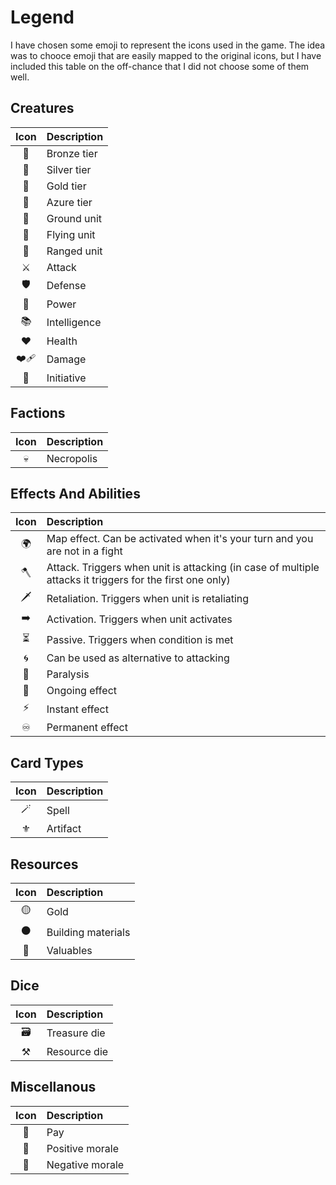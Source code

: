 # Legend

I have chosen some emoji to represent the icons used in the game. The idea was to chooce emoji that are easily mapped to the original icons, but I have included this table on the off-chance that I did not choose some of them well.

## Creatures
| Icon | Description|
| :---: | :--- |
| 🥉 | Bronze tier |
| 🥈 | Silver tier |
| 🥇 | Gold tier |
| 🔷 | Azure tier |
| 🦶 | Ground unit |
| 🪽 | Flying unit |
| 🏹 | Ranged unit |
| ⚔️ | Attack |
| 🛡️ | Defense |
| 📖 | Power |
| 📚 | Intelligence |
| ❤️ | Health |
| ❤️‍🩹 | Damage |
| 🤺 | Initiative |

## Factions
| Icon | Description |
| :---: | :--- |
| 💀 | Necropolis |

## Effects And Abilities
| Icon | Description|
| :---: | :--- |
| 🌍 | Map effect. Can be activated when it's your turn and you are not in a fight |
| 🪓 | Attack. Triggers when unit is attacking (in case of multiple attacks it triggers for the first one only) |
| 🗡️ | Retaliation. Triggers when unit is retaliating |
| ➡️ | Activation. Triggers when unit activates |
| ⏳ | Passive. Triggers when condition is met |
| 🌀 | Can be used as alternative to attacking |
| 🐍 | Paralysis |
| 🔄 | Ongoing effect |
| ⚡️ | Instant effect |
| ♾️ | Permanent effect |

## Card Types
| Icon | Description|
| :---: | :--- |
| 🪄 | Spell |
| ⚜️ | Artifact |

## Resources
| Icon | Description|
| :---: | :--- |
| 🟡 | Gold |
| ⚫️ | Building materials |
| 🔴 | Valuables |

## Dice
| Icon | Description|
| :---: | :--- |
| 🗃️ | Treasure die |
| ⚒️ | Resource die |

## Miscellanous
| Icon | Description|
| :---: | :--- |
| 🫳 | Pay |
| 💛 | Positive morale |
| 🖤 | Negative morale |
